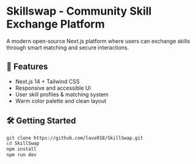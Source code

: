 # Skillswap - Community Skill Exchange Platform

A modern open-source Next.js platform where users can exchange skills through smart matching and secure interactions.

## 🚀 Features
- Next.js 14 + Tailwind CSS
- Responsive and accessible UI
- User skill profiles & matching system
- Warm color palette and clean layout

## 🛠️ Getting Started
```bash
git clone https://github.com/lava918/SkillSwap.git
cd SkillSwap
npm install
npm run dev

